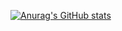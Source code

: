 [![Anurag's GitHub stats](https://github-readme-stats.vercel.app/api?username=proxima424)](https://github.com/proxima424/github-readme-stats)
